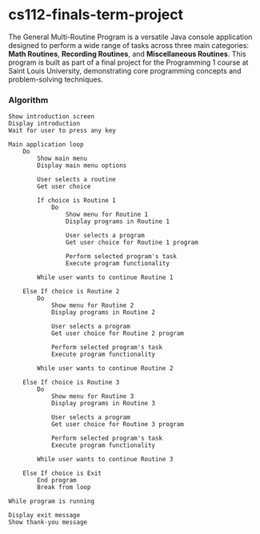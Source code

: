 # cs112-finals-term-project

The General Multi-Routine Program is a versatile Java console application
designed to perform a wide range of tasks across three main categories:
**Math Routines**, **Recording Routines**, and **Miscellaneous Routines**.
This program is built as part of a final project for the 
Programming 1 course at Saint Louis University, demonstrating core
programming concepts and problem-solving techniques.

### Algorithm

    Show introduction screen
    Display introduction
    Wait for user to press any key

    Main application loop
        Do
            Show main menu
            Display main menu options
    
            User selects a routine
            Get user choice
            
            If choice is Routine 1
                Do
                    Show menu for Routine 1
                    Display programs in Routine 1
                    
                    User selects a program
                    Get user choice for Routine 1 program
                    
                    Perform selected program's task
                    Execute program functionality
                
            While user wants to continue Routine 1
        
        Else If choice is Routine 2
            Do
                Show menu for Routine 2
                Display programs in Routine 2
                
                User selects a program
                Get user choice for Routine 2 program
                
                Perform selected program's task
                Execute program functionality
                
            While user wants to continue Routine 2
    
        Else If choice is Routine 3
            Do
                Show menu for Routine 3
                Display programs in Routine 3
                
                User selects a program
                Get user choice for Routine 3 program
                
                Perform selected program's task
                Execute program functionality
                
            While user wants to continue Routine 3
    
        Else If choice is Exit
            End program
            Break from loop

    While program is running
    
    Display exit message
    Show thank-you message